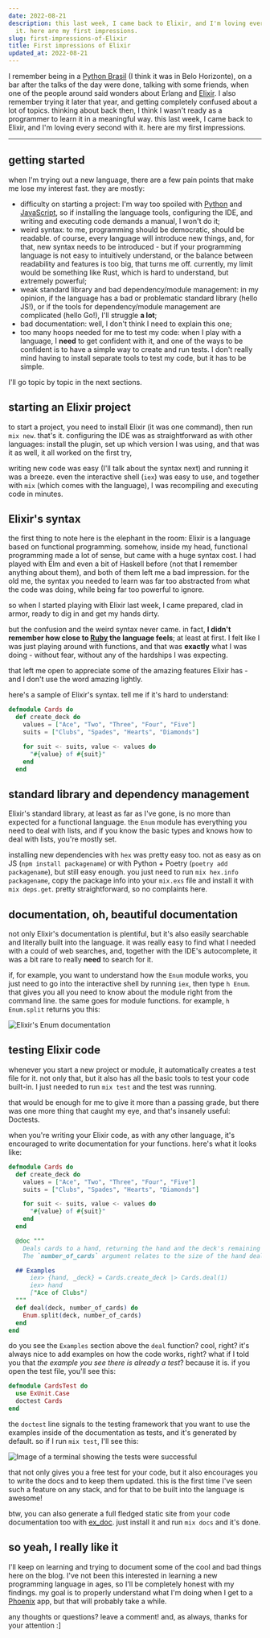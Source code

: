 ```yaml
---
date: 2022-08-21
description: this last week, I came back to Elixir, and I'm loving every second with
  it. here are my first impressions.
slug: first-impressions-of-Elixir
title: First impressions of Elixir
updated_at: 2022-08-21
---
```

   
I remember being in a [Python Brasil](/blog/notes/Python-Brasil) (I think it was in Belo Horizonte), on a bar after the talks of the day were done, talking with some friends, when one of the people around said wonders about Erlang and [Elixir](/blog/notes/Elixir). I also remember trying it later that year, and getting completely confused about a lot of topics.  thinking about back then, I think I wasn't ready as a programmer to learn it in a meaningful way. this last week, I came back to Elixir, and I'm loving every second with it. here are my first impressions.   
   
   
---   
   
## getting started    
   
when I'm trying out a new language, there are a few pain points that make me lose my interest fast. they are mostly:   
   
   
- difficulty on starting a project: I'm way too spoiled with [Python](/blog/notes/Python) and [JavaScript](/blog/notes/JavaScript), so if installing the language tools, configuring the IDE, and writing and executing code demands a manual, I won't do it;   
- weird syntax: to me, programming should be democratic, should be readable. of course, every language will introduce new things, and, for that, new syntax needs to be introduced - but if your programming language is not easy to intuitively understand, or the balance between readability and features is too big, that turns me off. currently, my limit would be something like Rust, which is hard to understand, but extremely powerful;   
- weak standard library and bad dependency/module management: in my opinion, if the language has a bad or problematic standard library (hello JS!), or if the tools for dependency/module management are complicated (hello Go!), I'll struggle **a lot**;   
- bad documentation: well, I don't think I need to explain this one;   
- too many hoops needed for me to test my code: when I play with a language, I **need** to get confident with it, and one of the ways to be confident is to have a simple way to create and run tests. I don't really mind having to install separate tools to test my code, but it has to be simple.   
   
I'll go topic by topic in the next sections.   
   
## starting an Elixir project    
   
to start a project, you need to install Elixir (it was one command), then run `mix new`. that's it. configuring the IDE was as straightforward as with other languages: install the plugin, set up which version I was using, and that was it as well, it all worked on the first try,   
   
writing new code was easy (I'll talk about the syntax next) and running it was a breeze. even the interactive shell (`iex`) was easy to use, and together with `mix` (which comes with the language), I was recompiling and executing code in minutes.   
   
## Elixir's syntax   
   
the first thing to note here is the elephant in the room: Elixir is a language based on functional programming. somehow, inside my head, functional programming made a lot of sense, but came with a huge syntax cost. I had played with Elm and even a bit of Haskell before (not that I remember anything about them), and both of them left me a bad impression. for the old me, the syntax you needed to learn was far too abstracted from what the code was doing, while being far too powerful to ignore.   
   
so when I started playing with Elixir last week, I came prepared, clad in armor, ready to dig in and get my hands dirty.   
   
but the confusion and the weird syntax never came. in fact, **I didn't remember how close to [Ruby](/not_created) the language feels**; at least at first. I felt like I was just playing around with functions, and that was **exactly** what I was doing - without fear, without any of the hardships I was expecting.   
   
that left me open to appreciate some of the amazing features Elixir has - and I don't use the word amazing lightly.   
   
here's a sample of Elixir's syntax. tell me if it's hard to understand:   
   
```elixir
defmodule Cards do
  def create_deck do
    values = ["Ace", "Two", "Three", "Four", "Five"]
    suits = ["Clubs", "Spades", "Hearts", "Diamonds"]

    for suit <- suits, value <- values do
      "#{value} of #{suit}"
    end
  end
```
   
   
## standard library and dependency management    
   
Elixir's standard library, at least as far as I've gone, is no more than expected for a functional language. the `Enum` module has everything you need to deal with lists, and if you know the basic types and knows how to deal with lists, you're mostly set.   
   
installing new dependencies with `hex` was pretty easy too. not as easy as on JS (`npm install packagename`) or with Python + Poetry (`poetry add packagename`), but still easy enough. you just need to run `mix hex.info packagename`, copy the package info into your `mix.exs` file and install it with `mix deps.get`. pretty straightforward, so no complaints here.   
   
## documentation, oh, beautiful documentation    
   
not only Elixir's documentation is plentiful, but it's also easily searchable and literally built into the language. it was really easy to find what I needed with a could of web searches, and, together with the IDE's autocomplete, it was a bit rare to really **need** to search for it.   
   
if, for example, you want to understand how the `Enum` module works, you just need to go into the interactive shell by running `iex`, then type `h Enum`. that gives you all you need to know about the module right from the command line. the same goes for module functions. for example, `h Enum.split` returns you this:   
   
![Elixir's Enum documentation](/blog/assets/elixir-help-enum.png)   
   
## testing Elixir code   
   
whenever you start a new project or module, it automatically creates a test file for it. not only that, but it also has all the basic tools to test your code built-in. I just needed to run `mix test` and the test was running.   
   
that would be enough for me to give it more than a passing grade, but there was one more thing that caught my eye, and that's insanely useful: Doctests.   
   
when you're writing your Elixir code, as with any other language, it's encouraged to write documentation for your functions. here's what it looks like:   
   
```elixir
defmodule Cards do
  def create_deck do
    values = ["Ace", "Two", "Three", "Four", "Five"]
    suits = ["Clubs", "Spades", "Hearts", "Diamonds"]

    for suit <- suits, value <- values do
      "#{value} of #{suit}"
    end
  end

  @doc """
    Deals cards to a hand, returning the hand and the deck's remaining cards.
    The `number_of_cards` argument relates to the size of the hand dealt.

  ## Examples
      iex> {hand, _deck} = Cards.create_deck |> Cards.deal(1)
      iex> hand
      ["Ace of Clubs"]
  """
  def deal(deck, number_of_cards) do
    Enum.split(deck, number_of_cards)
  end
end

```
   
   
do you see the `Examples` section above the `deal` function? cool, right? it's always nice to add examples on how the code works, right? what if I told you that *the example you see there is already a test*? because it is. if you open the test file, you'll see this:   
   
```elixir
defmodule CardsTest do
  use ExUnit.Case
  doctest Cards
end
```
   
   
the `doctest` line signals to the testing framework that you want to use the examples inside of the documentation as tests, and it's generated by default. so if I run `mix test`, I'll see this:   
   
![Image of a terminal showing the tests were successful](/blog/assets/elixir-doctest-result.png)   
   
that not only gives you a free test for your code, but it also encourages you to write the docs and to keep them updated. this is the first time I've seen such a feature on any stack, and for that to be built into the language is awesome!   
   
btw, you can also generate a full fledged static site from your code documentation too with [ex_doc](https://github.com/elixir-lang/ex_doc). just install it and run `mix docs` and it's done.   
   
## so yeah, I really like it   
   
I'll keep on learning and trying to document some of the cool and bad things here on the blog. I've not been this interested in learning a new programming language in ages, so I'll be completely honest with my findings. my goal is to properly understand what I'm doing when I get to a [Phoenix](/blog/notes/Phoenix) app, but that will probably take a while.   
   
any thoughts or questions? leave a comment! and, as always, thanks for your attention :]